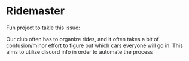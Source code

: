 # Ridemaster

Fun project to takle this issue:

Our club often has to organize rides, and it often takes a bit of confusion/minor effort to figure out which cars everyone will go in. This aims to utilize discord info in order to automate the process
